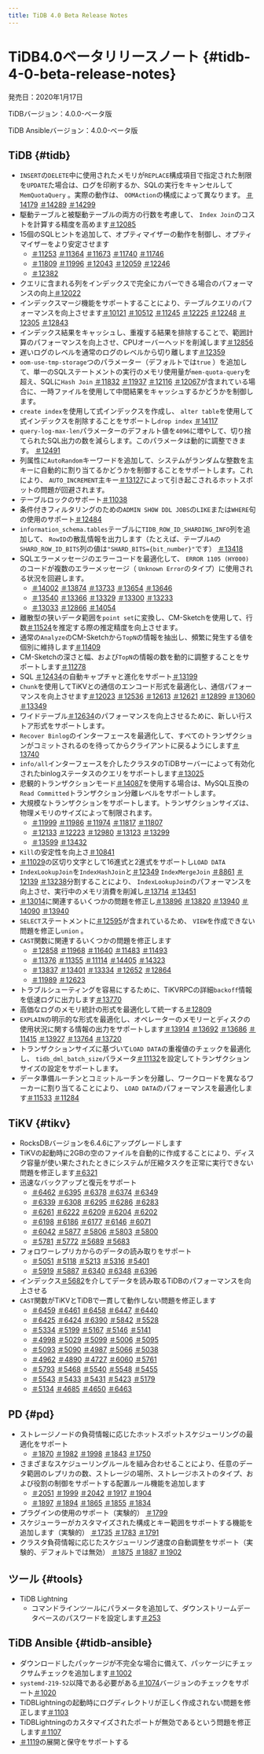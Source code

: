 ```yaml
---
title: TiDB 4.0 Beta Release Notes
---
```


# TiDB4.0ベータリリースノート {#tidb-4-0-beta-release-notes}

発売日：2020年1月17日

TiDBバージョン：4.0.0-ベータ版

TiDB Ansibleバージョン：4.0.0-ベータ版

## TiDB {#tidb}

-   `INSERT`の`DELETE`中に使用されたメモリが`REPLACE`構成項目で指定された制限を`UPDATE`た場合は、ログを印刷するか、SQLの実行をキャンセルして`MemQuotaQuery` 。実際の動作は、 `OOMAction`の構成によって異なります。 [＃14179](https://github.com/pingcap/tidb/pull/14179) [＃14289](https://github.com/pingcap/tidb/pull/14289) [＃14299](https://github.com/pingcap/tidb/pull/14299)
-   駆動テーブルと被駆動テーブルの両方の行数を考慮して、 `Index Join`のコストを計算する精度を高めます[＃12085](https://github.com/pingcap/tidb/pull/12085)
-   15個のSQLヒントを追加して、オプティマイザーの動作を制御し、オプティマイザーをより安定させます
    -   [＃11253](https://github.com/pingcap/tidb/pull/11253) [＃11364](https://github.com/pingcap/tidb/pull/11364) [＃11673](https://github.com/pingcap/tidb/pull/11673) [＃11740](https://github.com/pingcap/tidb/pull/11740) [＃11746](https://github.com/pingcap/tidb/pull/11746)
    -   [＃11809](https://github.com/pingcap/tidb/pull/11809) [＃11996](https://github.com/pingcap/tidb/pull/11996) [＃12043](https://github.com/pingcap/tidb/pull/12043) [＃12059](https://github.com/pingcap/tidb/pull/12059) [＃12246](https://github.com/pingcap/tidb/pull/12246)
    -   [＃12382](https://github.com/pingcap/tidb/pull/12382)
-   クエリに含まれる列をインデックスで完全にカバーできる場合のパフォーマンスの向上[＃12022](https://github.com/pingcap/tidb/pull/12022)
-   インデックスマージ機能をサポートすることにより、テーブルクエリのパフォーマンスを向上させます[＃10121](https://github.com/pingcap/tidb/pull/10121) [＃10512](https://github.com/pingcap/tidb/pull/10512) [＃11245](https://github.com/pingcap/tidb/pull/11245) [＃12225](https://github.com/pingcap/tidb/pull/12225) [＃12248](https://github.com/pingcap/tidb/pull/12248) [＃12305](https://github.com/pingcap/tidb/pull/12305) [＃12843](https://github.com/pingcap/tidb/pull/12843)
-   インデックス結果をキャッシュし、重複する結果を排除することで、範囲計算のパフォーマンスを向上させ、CPUオーバーヘッドを削減します[＃12856](https://github.com/pingcap/tidb/pull/12856)
-   遅いログのレベルを通常のログのレベルから切り離します[＃12359](https://github.com/pingcap/tidb/pull/12359)
-   `oom-use-tmp-storage`つのパラメーター（デフォルトでは`true` ）を追加して、単一のSQLステートメントの実行のメモリ使用量が`mem-quota-query`を超え、SQLに`Hash Join` [＃11832](https://github.com/pingcap/tidb/pull/11832) [＃11937](https://github.com/pingcap/tidb/pull/11937) [＃12116](https://github.com/pingcap/tidb/pull/12116) [＃12067](https://github.com/pingcap/tidb/pull/12067)が含まれている場合に、一時ファイルを使用して中間結果をキャッシュするかどうかを制御します。
-   `create index`を使用して式インデックスを作成し、 `alter table`を使用して式インデックスを削除することをサポートし`drop index` [＃14117](https://github.com/pingcap/tidb/pull/14117)
-   `query-log-max-len`パラメーターのデフォルト値を`4096`に増やして、切り捨てられたSQL出力の数を減らします。このパラメータは動的に調整できます。 [＃12491](https://github.com/pingcap/tidb/pull/12491)
-   列属性に`AutoRandom`キーワードを追加して、システムがランダムな整数を主キーに自動的に割り当てるかどうかを制御することをサポートします。これにより、 `AUTO_INCREMENT`主キー[＃13127](https://github.com/pingcap/tidb/pull/13127)によって引き起こされるホットスポットの問題が回避されます。
-   テーブルロックのサポート[＃11038](https://github.com/pingcap/tidb/pull/11038)
-   条件付きフィルタリングのための`ADMIN SHOW DDL JOBS`の`LIKE`または`WHERE`句の使用のサポート[＃12484](https://github.com/pingcap/tidb/pull/12484)
-   `information_schema.tables`テーブルに`TIDB_ROW_ID_SHARDING_INFO`列を追加して、 `RowID`の散乱情報を出力します（たとえば、テーブル`A`の`SHARD_ROW_ID_BITS`列の値は`"SHARD_BITS={bit_number}"`です） [＃13418](https://github.com/pingcap/tidb/pull/13418)
-   SQLエラーメッセージのエラーコードを最適化して、 `ERROR 1105 (HY000)`のコードが複数のエラーメッセージ（ `Unknown Error`のタイプ）に使用される状況を回避します。
    -   [＃14002](https://github.com/pingcap/tidb/pull/14002) [＃13874](https://github.com/pingcap/tidb/pull/13874) [＃13733](https://github.com/pingcap/tidb/pull/13733) [＃13654](https://github.com/pingcap/tidb/pull/13654) [＃13646](https://github.com/pingcap/tidb/pull/13646)
    -   [＃13540](https://github.com/pingcap/tidb/pull/13540) [＃13366](https://github.com/pingcap/tidb/pull/13366) [＃13329](https://github.com/pingcap/tidb/pull/13329) [＃13300](https://github.com/pingcap/tidb/pull/13300) [＃13233](https://github.com/pingcap/tidb/pull/13233)
    -   [＃13033](https://github.com/pingcap/tidb/pull/13033) [＃12866](https://github.com/pingcap/tidb/pull/12866) [＃14054](https://github.com/pingcap/tidb/pull/14054)
-   離散型の狭いデータ範囲を`point set`に変換し、CM-Sketchを使用して、行数[＃11524](https://github.com/pingcap/tidb/pull/11524)を推定する際の推定精度を向上させます。
-   通常の`Analyze`のCM-Sketchから`TopN`の情報を抽出し、頻繁に発生する値を個別に維持します[＃11409](https://github.com/pingcap/tidb/pull/11409)
-   CM-Sketchの深さと幅、および`TopN`の情報の数を動的に調整することをサポートします[＃11278](https://github.com/pingcap/tidb/pull/11278)
-   SQL [＃12434](https://github.com/pingcap/tidb/pull/12434)の自動キャプチャと進化をサポート[＃13199](https://github.com/pingcap/tidb/pull/13199)
-   `Chunk`を使用してTiKVとの通信のエンコード形式を最適化し、通信パフォーマンスを向上させます[＃12023](https://github.com/pingcap/tidb/pull/12023) [＃12536](https://github.com/pingcap/tidb/pull/12536) [＃12613](https://github.com/pingcap/tidb/pull/12613) [＃12621](https://github.com/pingcap/tidb/pull/12621) [＃12899](https://github.com/pingcap/tidb/pull/12899) [＃13060](https://github.com/pingcap/tidb/pull/13060) [＃13349](https://github.com/pingcap/tidb/pull/13349)
-   ワイドテーブル[＃12634](https://github.com/pingcap/tidb/pull/12634)のパフォーマンスを向上させるために、新しい行ストア形式をサポートします。
-   `Recover Binlog`のインターフェースを最適化して、すべてのトランザクションがコミットされるのを待ってからクライアントに戻るようにします[＃13740](https://github.com/pingcap/tidb/pull/13740)
-   `info/all`インターフェースを介したクラスタのTiDBサーバーによって有効化されたbinlogステータスのクエリをサポートします[＃13025](https://github.com/pingcap/tidb/pull/13025)
-   悲観的トランザクションモード[＃14087](https://github.com/pingcap/tidb/pull/14087)を使用する場合は、MySQL互換の`Read Committed`トランザクション分離レベルをサポートします。
-   大規模なトランザクションをサポートします。トランザクションサイズは、物理メモリのサイズによって制限されます。
    -   [＃11999](https://github.com/pingcap/tidb/pull/11999) [＃11986](https://github.com/pingcap/tidb/pull/11986) [＃11974](https://github.com/pingcap/tidb/pull/11974) [＃11817](https://github.com/pingcap/tidb/pull/11817) [＃11807](https://github.com/pingcap/tidb/pull/11807)
    -   [＃12133](https://github.com/pingcap/tidb/pull/12133) [＃12223](https://github.com/pingcap/tidb/pull/12223) [＃12980](https://github.com/pingcap/tidb/pull/12980) [＃13123](https://github.com/pingcap/tidb/pull/13123) [＃13299](https://github.com/pingcap/tidb/pull/13299)
    -   [＃13599](https://github.com/pingcap/tidb/pull/13599) [＃13432](https://github.com/pingcap/tidb/pull/13432)
-   `Kill`の安定性を向上さ[＃10841](https://github.com/pingcap/tidb/pull/10841)
-   [＃11029](https://github.com/pingcap/tidb/pull/11029)の区切り文字として16進式と2進式をサポートし`LOAD DATA`
-   `IndexLookupJoin`を`IndexHashJoin`と[＃12349](https://github.com/pingcap/tidb/pull/12349) `IndexMergeJoin` [＃8861](https://github.com/pingcap/tidb/pull/8861) [＃12139](https://github.com/pingcap/tidb/pull/12139) [＃13238](https://github.com/pingcap/tidb/pull/13238)分割することにより、 `IndexLookupJoin`のパフォーマンスを向上させ、実行中のメモリ消費を削減し[＃13714](https://github.com/pingcap/tidb/pull/13714) [＃13451](https://github.com/pingcap/tidb/pull/13451)
-   [＃13014](https://github.com/pingcap/tidb/pull/13014)に関連するいくつかの問題を修正し[＃13896](https://github.com/pingcap/tidb/pull/13896) [＃13820](https://github.com/pingcap/tidb/pull/13820) [＃13940](https://github.com/pingcap/tidb/pull/13940) [＃14090](https://github.com/pingcap/tidb/pull/14090) [＃13940](https://github.com/pingcap/tidb/pull/13940)
-   `SELECT`ステートメントに[＃12595](https://github.com/pingcap/tidb/pull/12595)が含まれているため、 `VIEW`を作成できない問題を修正し`union` 。
-   `CAST`関数に関連するいくつかの問題を修正します
    -   [＃12858](https://github.com/pingcap/tidb/pull/12858) [＃11968](https://github.com/pingcap/tidb/pull/11968) [＃11640](https://github.com/pingcap/tidb/pull/11640) [＃11483](https://github.com/pingcap/tidb/pull/11483) [＃11493](https://github.com/pingcap/tidb/pull/11493)
    -   [＃11376](https://github.com/pingcap/tidb/pull/11376) [＃11355](https://github.com/pingcap/tidb/pull/11355) [＃11114](https://github.com/pingcap/tidb/pull/11114) [＃14405](https://github.com/pingcap/tidb/pull/14405) [＃14323](https://github.com/pingcap/tidb/pull/14323)
    -   [＃13837](https://github.com/pingcap/tidb/pull/13837) [＃13401](https://github.com/pingcap/tidb/pull/13401) [＃13334](https://github.com/pingcap/tidb/pull/13334) [＃12652](https://github.com/pingcap/tidb/pull/12652) [＃12864](https://github.com/pingcap/tidb/pull/12864)
    -   [＃11989](https://github.com/pingcap/tidb/pull/11989) [＃12623](https://github.com/pingcap/tidb/pull/12623)
-   トラブルシューティングを容易にするために、TiKVRPCの詳細`backoff`情報を低速ログに出力します[＃13770](https://github.com/pingcap/tidb/pull/13770)
-   高価なログのメモリ統計の形式を最適化して統一する[＃12809](https://github.com/pingcap/tidb/pull/12809)
-   `EXPLAIN`の明示的な形式を最適化し、オペレーターのメモリーとディスクの使用状況に関する情報の出力をサポートします[＃13914](https://github.com/pingcap/tidb/pull/13914) [＃13692](https://github.com/pingcap/tidb/pull/13692) [＃13686](https://github.com/pingcap/tidb/pull/13686) [＃11415](https://github.com/pingcap/tidb/pull/11415) [＃13927](https://github.com/pingcap/tidb/pull/13927) [＃13764](https://github.com/pingcap/tidb/pull/13764) [＃13720](https://github.com/pingcap/tidb/pull/13720)
-   トランザクションサイズに基づいて`LOAD DATA`の重複値のチェックを最適化し、 `tidb_dml_batch_size`パラメータ[＃11132](https://github.com/pingcap/tidb/pull/11132)を設定してトランザクションサイズの設定をサポートします。
-   データ準備ルーチンとコミットルーチンを分離し、ワークロードを異なるワーカーに割り当てることにより、 `LOAD DATA`のパフォーマンスを最適化します[＃11533](https://github.com/pingcap/tidb/pull/11533) [＃11284](https://github.com/pingcap/tidb/pull/11284)

## TiKV {#tikv}

-   RocksDBバージョンを6.4.6にアップグレードします
-   TiKVの起動時に2GBの空のファイルを自動的に作成することにより、ディスク容量が使い果たされたときにシステムが圧縮タスクを正常に実行できない問題を修正します[＃6321](https://github.com/tikv/tikv/pull/6321)
-   迅速なバックアップと復元をサポート
    -   [＃6462](https://github.com/tikv/tikv/pull/6462) [＃6395](https://github.com/tikv/tikv/pull/6395) [＃6378](https://github.com/tikv/tikv/pull/6378) [＃6374](https://github.com/tikv/tikv/pull/6374) [＃6349](https://github.com/tikv/tikv/pull/6349)
    -   [＃6339](https://github.com/tikv/tikv/pull/6339) [＃6308](https://github.com/tikv/tikv/pull/6308) [＃6295](https://github.com/tikv/tikv/pull/6295) [＃6286](https://github.com/tikv/tikv/pull/6286) [＃6283](https://github.com/tikv/tikv/pull/6283)
    -   [＃6261](https://github.com/tikv/tikv/pull/6261) [＃6222](https://github.com/tikv/tikv/pull/6222) [＃6209](https://github.com/tikv/tikv/pull/6209) [＃6204](https://github.com/tikv/tikv/pull/6204) [＃6202](https://github.com/tikv/tikv/pull/6202)
    -   [＃6198](https://github.com/tikv/tikv/pull/6198) [＃6186](https://github.com/tikv/tikv/pull/6186) [＃6177](https://github.com/tikv/tikv/pull/6177) [＃6146](https://github.com/tikv/tikv/pull/6146) [＃6071](https://github.com/tikv/tikv/pull/6071)
    -   [＃6042](https://github.com/tikv/tikv/pull/6042) [＃5877](https://github.com/tikv/tikv/pull/5877) [＃5806](https://github.com/tikv/tikv/pull/5806) [＃5803](https://github.com/tikv/tikv/pull/5803) [＃5800](https://github.com/tikv/tikv/pull/5800)
    -   [＃5781](https://github.com/tikv/tikv/pull/5781) [＃5772](https://github.com/tikv/tikv/pull/5772) [＃5689](https://github.com/tikv/tikv/pull/5689) [＃5683](https://github.com/tikv/tikv/pull/5683)
-   フォロワーレプリカからのデータの読み取りをサポート
    -   [＃5051](https://github.com/tikv/tikv/pull/5051) [＃5118](https://github.com/tikv/tikv/pull/5118) [＃5213](https://github.com/tikv/tikv/pull/5213) [＃5316](https://github.com/tikv/tikv/pull/5316) [＃5401](https://github.com/tikv/tikv/pull/5401)
    -   [＃5919](https://github.com/tikv/tikv/pull/5919) [＃5887](https://github.com/tikv/tikv/pull/5887) [＃6340](https://github.com/tikv/tikv/pull/6340) [＃6348](https://github.com/tikv/tikv/pull/6348) [＃6396](https://github.com/tikv/tikv/pull/6396)
-   インデックス[＃5682](https://github.com/tikv/tikv/pull/5682)を介してデータを読み取るTiDBのパフォーマンスを向上させる
-   `CAST`関数がTiKVとTiDBで一貫して動作しない問題を修正します
    -   [＃6459](https://github.com/tikv/tikv/pull/6459) [＃6461](https://github.com/tikv/tikv/pull/6461) [＃6458](https://github.com/tikv/tikv/pull/6458) [＃6447](https://github.com/tikv/tikv/pull/6447) [＃6440](https://github.com/tikv/tikv/pull/6440)
    -   [＃6425](https://github.com/tikv/tikv/pull/6425) [＃6424](https://github.com/tikv/tikv/pull/6424) [＃6390](https://github.com/tikv/tikv/pull/6390) [＃5842](https://github.com/tikv/tikv/pull/5842) [＃5528](https://github.com/tikv/tikv/pull/5528)
    -   [＃5334](https://github.com/tikv/tikv/pull/5334) [＃5199](https://github.com/tikv/tikv/pull/5199) [＃5167](https://github.com/tikv/tikv/pull/5167) [＃5146](https://github.com/tikv/tikv/pull/5146) [＃5141](https://github.com/tikv/tikv/pull/5141)
    -   [＃4998](https://github.com/tikv/tikv/pull/4998) [＃5029](https://github.com/tikv/tikv/pull/5029) [＃5099](https://github.com/tikv/tikv/pull/5099) [＃5006](https://github.com/tikv/tikv/pull/5006) [＃5095](https://github.com/tikv/tikv/pull/5095)
    -   [＃5093](https://github.com/tikv/tikv/pull/5093) [＃5090](https://github.com/tikv/tikv/pull/5090) [＃4987](https://github.com/tikv/tikv/pull/4987) [＃5066](https://github.com/tikv/tikv/pull/5066) [＃5038](https://github.com/tikv/tikv/pull/5038)
    -   [＃4962](https://github.com/tikv/tikv/pull/4962) [＃4890](https://github.com/tikv/tikv/pull/4890) [＃4727](https://github.com/tikv/tikv/pull/4727) [＃6060](https://github.com/tikv/tikv/pull/6060) [＃5761](https://github.com/tikv/tikv/pull/5761)
    -   [＃5793](https://github.com/tikv/tikv/pull/5793) [＃5468](https://github.com/tikv/tikv/pull/5468) [＃5540](https://github.com/tikv/tikv/pull/5540) [＃5548](https://github.com/tikv/tikv/pull/5548) [＃5455](https://github.com/tikv/tikv/pull/5455)
    -   [＃5543](https://github.com/tikv/tikv/pull/5543) [＃5433](https://github.com/tikv/tikv/pull/5433) [＃5431](https://github.com/tikv/tikv/pull/5431) [＃5423](https://github.com/tikv/tikv/pull/5423) [＃5179](https://github.com/tikv/tikv/pull/5179)
    -   [＃5134](https://github.com/tikv/tikv/pull/5134) [＃4685](https://github.com/tikv/tikv/pull/4685) [＃4650](https://github.com/tikv/tikv/pull/4650) [＃6463](https://github.com/tikv/tikv/pull/6463)

## PD {#pd}

-   ストレージノードの負荷情報に応じたホットスポットスケジューリングの最適化をサポート
    -   [＃1870](https://github.com/pingcap/pd/pull/1870) [＃1982](https://github.com/pingcap/pd/pull/1982) [＃1998](https://github.com/pingcap/pd/pull/1998) [＃1843](https://github.com/pingcap/pd/pull/1843) [＃1750](https://github.com/pingcap/pd/pull/1750)
-   さまざまなスケジューリングルールを組み合わせることにより、任意のデータ範囲のレプリカの数、ストレージの場所、ストレージホストのタイプ、および役割の制御をサポートする配置ルール機能を追加します
    -   [＃2051](https://github.com/pingcap/pd/pull/2051) [＃1999](https://github.com/pingcap/pd/pull/1999) [＃2042](https://github.com/pingcap/pd/pull/2042) [＃1917](https://github.com/pingcap/pd/pull/1917) [＃1904](https://github.com/pingcap/pd/pull/1904)
    -   [＃1897](https://github.com/pingcap/pd/pull/1897) [＃1894](https://github.com/pingcap/pd/pull/1894) [＃1865](https://github.com/pingcap/pd/pull/1865) [＃1855](https://github.com/pingcap/pd/pull/1855) [＃1834](https://github.com/pingcap/pd/pull/1834)
-   プラグインの使用のサポート（実験的） [＃1799](https://github.com/pingcap/pd/pull/1799)
-   スケジューラーがカスタマイズされた構成とキー範囲をサポートする機能を追加します（実験的） [＃1735](https://github.com/pingcap/pd/pull/1735) [＃1783](https://github.com/pingcap/pd/pull/1783) [＃1791](https://github.com/pingcap/pd/pull/1791)
-   クラスタ負荷情報に応じたスケジューリング速度の自動調整をサポート（実験的、デフォルトでは無効） [＃1875](https://github.com/pingcap/pd/pull/1875) [＃1887](https://github.com/pingcap/pd/pull/1887) [＃1902](https://github.com/pingcap/pd/pull/1902)

## ツール {#tools}

-   TiDB Lightning
    -   コマンドラインツールにパラメータを追加して、ダウンストリームデータベースのパスワードを設定します[＃253](https://github.com/pingcap/tidb-lightning/pull/253)

## TiDB Ansible {#tidb-ansible}

-   ダウンロードしたパッケージが不完全な場合に備えて、パッケージにチェックサムチェックを追加します[＃1002](https://github.com/pingcap/tidb-ansible/pull/1002)
-   `systemd-219-52`以降である必要がある[＃1074](https://github.com/pingcap/tidb-ansible/pull/1074)バージョンのチェックをサポート[＃1020](https://github.com/pingcap/tidb-ansible/pull/1020)
-   TiDBLightningの起動時にログディレクトリが正しく作成されない問題を修正します[＃1103](https://github.com/pingcap/tidb-ansible/pull/1103)
-   TiDBLightningのカスタマイズされたポートが無効であるという問題を修正します[＃1107](https://github.com/pingcap/tidb-ansible/pull/1107)
-   [＃1119](https://github.com/pingcap/tidb-ansible/pull/1119)の展開と保守をサポートする
